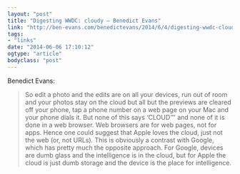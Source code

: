 ```yaml
---
layout: "post"
title: "Digesting WWDC: cloudy — Benedict Evans"
link: "http://ben-evans.com/benedictevans/2014/6/4/digesting-wwdc-cloudy"
tags: 
- "links"
date: "2014-06-06 17:10:12"
ogtype: "article"
bodyclass: "post"
---
```


Benedict Evans:

> So edit a photo and the edits are on all your devices, run out of room and your photos stay on the cloud but all but the previews are cleared off your phone, tap a phone number on a web page on your Mac and your phone dials it. But none of this says ‘CLOUD™’ and none of it is done in a web browser. Web browsers are for web pages, not for apps. Hence one could suggest that Apple loves the cloud, just not the web (or, not URLs). This is obviously a contrast with Google, which has pretty much the opposite approach. For Google, devices are dumb glass and the intelligence is in the cloud, but for Apple the cloud is just dumb storage and the device is the place for intelligence.